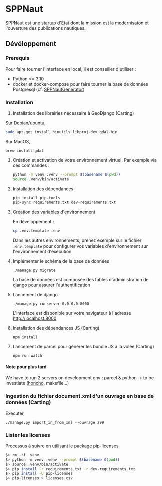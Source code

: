# SPPNaut

SPPNaut est une startup d'Etat dont la mission est la modernisaton et l'ouverture des publications nautiques.

## Dévéloppement

### Prerequis

Pour faire tourner l'interface en local, il est conseiller d'utiliser :

-   Python >= 3.10
-   docker et docker-compose pour faire tourner la base de données Postgresql (cf. [SPPNautGenerator](https://github.com/betagouv/SPPNautGenerator))

### Installation

1. Installation des librairies nécessaire à GeoDjango (Carting)

Sur Debian/ubuntu,

```sh
sudo apt-get install binutils libproj-dev gdal-bin
```

Sur MacOS,

```
brew install gdal
```

1. Création et activation de votre environnement virtuel. Par exemple via ces commandes :

    ```sh
    python -m venv .venv --prompt $(basename $(pwd))
    source .venv/bin/activate
    ```

1. Installation des dépendances

    ```sh
    pip install pip-tools
    pip-sync requirements.txt dev-requirements.txt
    ```

1. Création des variables d'environnement

    En développement :

    ```sh
    cp .env.template .env
    ```

    Dans les autres environnements, prenez exemple sur le fichier `.env.template` pour configurer vos variables d'environnement sur l'environnement d'execution

1. Implémenter le schéma de la base de données

    `./manage.py migrate`

    La base de données est composée des tables d'administration de django pour assurer l'authentification

1. Lancement de django

    `./manage.py runserver 0.0.0.0:8000`

    L'interface est disponible sur votre navigateur à l'adresse [http://localhost:8000](http://localhost:8000)

1. Installation des dépendances JS (Carting)

    `npm install`

1. Lancement de parcel pour générer les bundle JS à la volée (Carting)

    `npm run watch`

#### Note pour plus tard

We have to run 2 servers on development env : parcel & python -> to be investiate ([honcho](https://honcho.readthedocs.io/en/latest/index.html), makefile…)

### Ingestion du fichier document.xml d'un ouvrage en base de données (Carting)

Executer,

```
./manage.py import_in_from_xml --ouvrage z99
```

### Lister les licenses

Processus à suivre en utilisant le package pip-licenses

```sh
$> rm -rf .venv
$> python -m venv .venv --prompt $(basename $(pwd))
$> source .venv/bin/activate
$> pip install -r requirements.txt -r dev-requirements.txt
$> pip install -U pip-licenses
$> pip-licenses > licenses.csv
```
